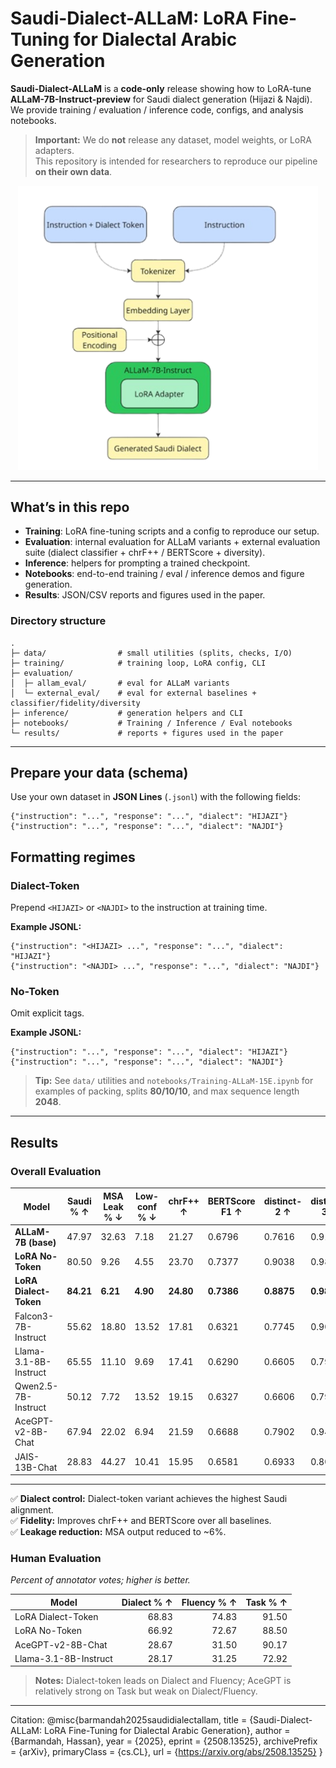 # Saudi-Dialect-ALLaM: LoRA Fine-Tuning for Dialectal Arabic Generation

**Saudi-Dialect-ALLaM** is a **code-only** release showing how to LoRA-tune **ALLaM-7B-Instruct-preview** for Saudi dialect generation (Hijazi & Najdi).  
We provide training / evaluation / inference code, configs, and analysis notebooks.

> **Important:** We do **not** release any dataset, model weights, or LoRA adapters.  
> This repository is intended for researchers to reproduce our pipeline **on their own data**.

<p align="center">
  <img src="results/figures/model_pipeline.png" alt="Model Pipeline" width="480"/>
</p>

---

## What’s in this repo

- **Training**: LoRA fine-tuning scripts and a config to reproduce our setup.
- **Evaluation**: internal evaluation for ALLaM variants + external evaluation suite (dialect classifier + chrF++ / BERTScore + diversity).
- **Inference**: helpers for prompting a trained checkpoint.
- **Notebooks**: end-to-end training / eval / inference demos and figure generation.
- **Results**: JSON/CSV reports and figures used in the paper.

### Directory structure

```text
.
├─ data/                # small utilities (splits, checks, I/O)
├─ training/            # training loop, LoRA config, CLI
├─ evaluation/
│  ├─ allam_eval/       # eval for ALLaM variants
│  └─ external_eval/    # eval for external baselines + classifier/fidelity/diversity
├─ inference/           # generation helpers and CLI
├─ notebooks/           # Training / Inference / Eval notebooks
└─ results/             # reports + figures used in the paper
```
---
## Prepare your data (schema)

Use your own dataset in **JSON Lines** (`.jsonl`) with the following fields:

```jsonl
{"instruction": "...", "response": "...", "dialect": "HIJAZI"}
{"instruction": "...", "response": "...", "dialect": "NAJDI"}
```
## Formatting regimes

### Dialect-Token
Prepend `<HIJAZI>` or `<NAJDI>` to the instruction at training time.

**Example JSONL:**
```jsonl
{"instruction": "<HIJAZI> ...", "response": "...", "dialect": "HIJAZI"}
{"instruction": "<NAJDI> ...", "response": "...", "dialect": "NAJDI"}
```
### No-Token

Omit explicit tags.

**Example JSONL:**
```jsonl
{"instruction": "...", "response": "...", "dialect": "HIJAZI"}
{"instruction": "...", "response": "...", "dialect": "NAJDI"}
```
> **Tip:** See `data/` utilities and `notebooks/Training-ALLaM-15E.ipynb` for examples of packing, splits **80/10/10**, and max sequence length **2048**.

---
## Results

### Overall Evaluation

| Model                  | Saudi % ↑ | MSA Leak % ↓ | Low-conf % ↓ | chrF++ ↑ | BERTScore F1 ↑ | distinct-2 ↑ | distinct-3 ↑ | Self-BLEU ↓ |
|-------------------------|-----------|--------------|--------------|----------|----------------|--------------|--------------|-------------|
| **ALLaM-7B (base)**     | 47.97     | 32.63        | 7.18         | 21.27    | 0.6796         | 0.7616       | 0.9142       | 1.70        |
| **LoRA No-Token**       | 80.50     | 9.26         | 4.55         | 23.70    | 0.7377         | 0.9038       | 0.9881       | 0.60        |
| **LoRA Dialect-Token**  | **84.21** | **6.21**     | **4.90**     | **24.80**| **0.7386**     | **0.8875**   | **0.9838**   | **0.66**    |
| Falcon3-7B-Instruct     | 55.62     | 18.80        | 13.52        | 17.81    | 0.6321         | 0.7745       | 0.9073       | 21.85       |
| Llama-3.1-8B-Instruct   | 65.55     | 11.10        | 9.69         | 17.41    | 0.6290         | 0.6605       | 0.7957       | 5.11        |
| Qwen2.5-7B-Instruct     | 50.12     | 7.72         | 13.52        | 19.15    | 0.6327         | 0.6606       | 0.7957       | 6.13        |
| AceGPT-v2-8B-Chat       | 67.94     | 22.02        | 6.94         | 21.59    | 0.6688         | 0.7902       | 0.9409       | 0.31        |
| JAIS-13B-Chat           | 28.83     | 44.27        | 10.41        | 15.95    | 0.6581         | 0.6933       | 0.8087       | 0.35        |

---

✅ **Dialect control:** Dialect-token variant achieves the highest Saudi alignment.  
✅ **Fidelity:** Improves chrF++ and BERTScore over all baselines.  
✅ **Leakage reduction:** MSA output reduced to ~6%.  

### Human Evaluation

*Percent of annotator votes; higher is better.*

| Model                 | Dialect % ↑ | Fluency % ↑ | Task % ↑ |
|-----------------------|------------:|------------:|---------:|
| LoRA Dialect-Token    | 68.83       | 74.83       | 91.50    |
| LoRA No-Token         | 66.92       | 72.67       | 88.50    |
| AceGPT-v2-8B-Chat     | 28.67       | 31.50       | 90.17    |
| Llama-3.1-8B-Instruct | 28.17       | 31.25       | 72.92    |

> **Notes:** Dialect-token leads on Dialect and Fluency; AceGPT is relatively strong on Task but weak on Dialect/Fluency.

---
Citation:
@misc{barmandah2025saudidialectallam,
  title         = {Saudi-Dialect-ALLaM: LoRA Fine-Tuning for Dialectal Arabic Generation},
  author        = {Barmandah, Hassan},
  year          = {2025},
  eprint        = {2508.13525},
  archivePrefix = {arXiv},
  primaryClass  = {cs.CL},
  url           = {https://arxiv.org/abs/2508.13525}
}

